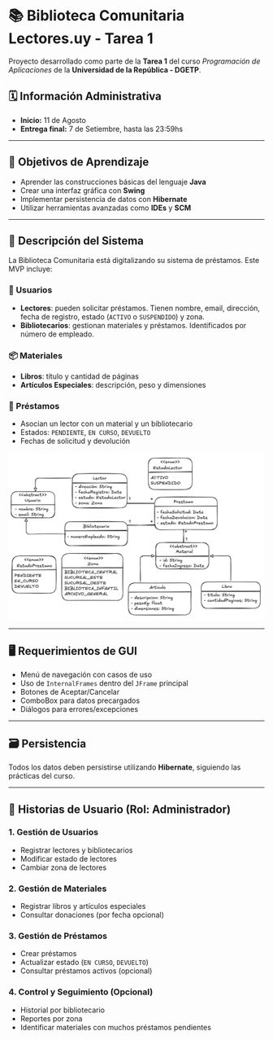 # 📚 Biblioteca Comunitaria Lectores.uy - Tarea 1

Proyecto desarrollado como parte de la **Tarea 1** del curso *Programación de Aplicaciones* de la **Universidad de la República - DGETP**.

## 🗓️ Información Administrativa

- **Inicio:** 11 de Agosto  
- **Entrega final:** 7 de Setiembre, hasta las 23:59hs

---

## 🎯 Objetivos de Aprendizaje

- Aprender las construcciones básicas del lenguaje **Java**
- Crear una interfaz gráfica con **Swing**
- Implementar persistencia de datos con **Hibernate**
- Utilizar herramientas avanzadas como **IDEs** y **SCM**

---

## 🧩 Descripción del Sistema

La Biblioteca Comunitaria está digitalizando su sistema de préstamos. Este MVP incluye:

### 👥 Usuarios
- **Lectores**: pueden solicitar préstamos. Tienen nombre, email, dirección, fecha de registro, estado (`ACTIVO` o `SUSPENDIDO`) y zona.
- **Bibliotecarios**: gestionan materiales y préstamos. Identificados por número de empleado.

### 📦 Materiales
- **Libros**: título y cantidad de páginas
- **Artículos Especiales**: descripción, peso y dimensiones

### 🔄 Préstamos
- Asocian un lector con un material y un bibliotecario
- Estados: `PENDIENTE`, `EN CURSO`, `DEVUELTO`
- Fechas de solicitud y devolución

![diagrama](./img/diagrama.png)

---

## 🖥️ Requerimientos de GUI

- Menú de navegación con casos de uso
- Uso de `InternalFrames` dentro del `JFrame` principal
- Botones de Aceptar/Cancelar
- ComboBox para datos precargados
- Diálogos para errores/excepciones

---

## 🗃️ Persistencia

Todos los datos deben persistirse utilizando **Hibernate**, siguiendo las prácticas del curso.

---

## 📖 Historias de Usuario (Rol: Administrador)

### 1. Gestión de Usuarios
- Registrar lectores y bibliotecarios
- Modificar estado de lectores
- Cambiar zona de lectores

### 2. Gestión de Materiales
- Registrar libros y artículos especiales
- Consultar donaciones (por fecha opcional)

### 3. Gestión de Préstamos
- Crear préstamos
- Actualizar estado (`EN CURSO`, `DEVUELTO`)
- Consultar préstamos activos (opcional)

### 4. Control y Seguimiento (Opcional)
- Historial por bibliotecario
- Reportes por zona
- Identificar materiales con muchos préstamos pendientes
